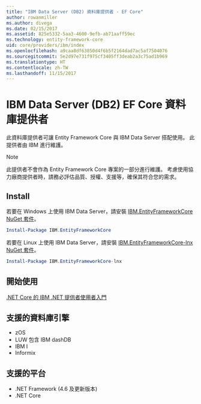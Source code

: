```yaml
---
title: "IBM Data Server (DB2) 資料庫提供者 - EF Core"
author: rowanmiller
ms.author: divega
ms.date: 02/15/2017
ms.assetid: 825e5332-5aa3-4600-9efb-ab71aaff59ec
ms.technology: entity-framework-core
uid: core/providers/ibm/index
ms.openlocfilehash: a9caa8df63850d4f6b5f2164dad7ac5af7504076
ms.sourcegitcommit: 5e2d97e731f975cf3405ff3deab2a3c75ad1b969
ms.translationtype: HT
ms.contentlocale: zh-TW
ms.lasthandoff: 11/15/2017
---
```

# <a name="ibm-data-server-db2-ef-core-database-providers"></a>IBM Data Server (DB2) EF Core 資料庫提供者

此資料庫提供者可讓 Entity Framework Core 與 IBM Data Server 搭配使用。 此提供者由 IBM 進行維護。

> [!NOTE]  
> 此提供者不會作為 Entity Framework Core 專案的一部分進行維護。 考慮使用協力廠商提供者時，請務必評估品質、授權、支援等，確保其符合您的需求。

## <a name="install"></a>Install

若要在 Windows 上使用 IBM Data Server，請安裝 [IBM.EntityFrameworkCore NuGet 套件](https://www.nuget.org/packages/IBM.EntityFrameworkCore)。

``` powershell
Install-Package IBM.EntityFrameworkCore
```

若要在 Linux 上使用 IBM Data Server，請安裝 [IBM.EntityFrameworkCore-lnx NuGet 套件](https://www.nuget.org/packages/IBM.EntityFrameworkCore-lnx)。

``` powershell
Install-Package IBM.EntityFrameworkCore-lnx
```

## <a name="get-started"></a>開始使用

[.NET Core 的 IBM .NET 提供者使用者入門](https://www.ibm.com/developerworks/community/blogs/96960515-2ea1-4391-8170-b0515d08e4da/entry/DB2DotnetCore?lang=en)

## <a name="supported-database-engines"></a>支援的資料庫引擎

* zOS
* LUW 包含 IBM dashDB
* IBM I
* Informix

## <a name="supported-platforms"></a>支援的平台

* .NET Framework (4.6 及更新版本)
* .NET Core

